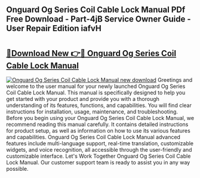 ## Onguard Og Series Coil Cable Lock Manual PDf Free Download - Part-4jB Service Owner Guide - User Repair Edition iafvH

# <h2><a href="http://bc1335.oget.top/?id=Onguard+Og+Series+Coil+Cable+Lock+Manual">🔗Download New 👉🔴 Onguard Og Series Coil Cable Lock Manual</a></h2>

[![Onguard Og Series Coil Cable Lock Manual new download](https://i.imgur.com/5g1atiW.png)](http://bc1335.oget.top/?id=Onguard+Og+Series+Coil+Cable+Lock+Manual)
Greetings and welcome to the user manual for your newly launched Onguard Og Series Coil Cable Lock Manual. This manual is specifically designed to help you get started with your product and provide you with a thorough understanding of its features, functions, and capabilities. You will find clear instructions for installation, usage, maintenance, and troubleshooting. Before you begin using your Onguard Og Series Coil Cable Lock Manual, we recommend reading this manual carefully. It contains detailed instructions for product setup, as well as information on how to use its various features and capabilities. Onguard Og Series Coil Cable Lock Manual advanced features include multi-language support, real-time translation, customizable widgets, and voice recognition, all accessible through the user-friendly and customizable interface. Let's Work Together Onguard Og Series Coil Cable Lock Manual. Our customer support team is ready to assist you in any way possible.
